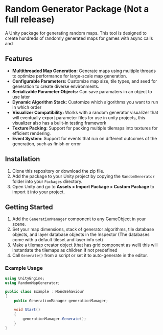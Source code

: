 # Random Generator Package (Not a full release)

A Unity package for generating random maps. This tool is designed to create hundreds of randomly generated maps for games with async calls and 

## Features

- **Multithreaded Map Generation:** Generate maps using multiple threads to optimize performance for large-scale map generation.
- **Configurable Parameters:** Customize map size, tile types, and seed for generation to create diverse environments.
- **Serializable Parameter Objects:** Can save paramaters in an object to use later
- **Dynamic Algorithm Stack:** Customize which algorithms you want to run in which order
- **Visualizer Compatibility:** Works with a random generator visualizer that will eventually export parameter files for use in unity projects, this visualizer also has a built-in testing framework
- **Texture Packing:** Support for packing multiple tilemaps into textures for efficient rendering.
- **Event System:** Support for events that run on different outcomes of the generation, such as finish or error

## Installation

1. Clone this repository or download the zip file.
2. Add the package to your Unity project by copying the `RandomGenerator` folder into your `Packages` directory.
3. Open Unity and go to **Assets > Import Package > Custom Package** to import it into your project.

## Getting Started

1. Add the `GenerationManager` component to any GameObject in your scene.
2. Set your map dimensions, stack of generator algorithms, tile database objects, and layer database objects in the Inspector (The databases come with a default tileset and layer info set)
3. Make a tilemap creator object (that has grid component as well) this will instantiate the tilemaps as children if not predefined
4. Call `Generate()` from a script or set it to auto-generate in the editor.

### Example Usage

```csharp
using UnityEngine;
using RandomMapGenerator;

public class Example : MonoBehaviour
{
    public GenerationManager generationManager;

    void Start()
    {
        generationManager.Generate();
    }
}
